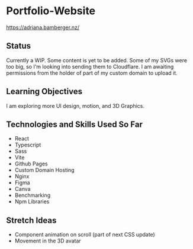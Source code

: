 # Portfolio-Website
https://adriana.bamberger.nz/

## Status
Currently a WIP. Some content is yet to be added. 
Some of my SVGs were too big, so I'm looking into sending them to Cloudflare. 
I am awaiting permissions from the holder of part of my custom domain to upload it.

## Learning Objectives
I am exploring more UI design, motion, and 3D Graphics.

## Technologies and Skills Used So Far
- React
- Typescript
- Sass
- Vite
- Github Pages
- Custom Domain Hosting
- Nginx
- Figma
- Canva
- Benchmarking
- Npm Libraries

## Stretch Ideas
- Component animation on scroll (part of next CSS update)
- Movement in the 3D avatar
